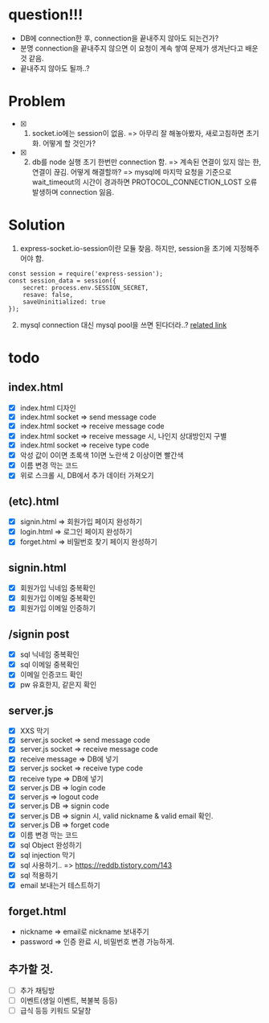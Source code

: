 # question!!!
- DB에 connection한 후, connection을 끝내주지 않아도 되는건가?
- 분명 connection을 끝내주지 않으면 이 요청이 계속 쌓여 문제가 생겨난다고 배운 것 같음.
- 끝내주지 않아도 될까..?

# Problem
- [X] 1. socket.io에는 session이 없음. => 아무리 잘 해놓아봤자, 새로고침하면 초기화. 어떻게 할 것인가?
- [X] 2. db를 node 실행 초기 한번만 connection 함. => 계속된 연결이 있지 않는 한, 연결이 끊김. 어떻게 해결할까?
  => mysql에 마지막 요청을 기준으로 wait_timeout의 시간이 경과하면 PROTOCOL_CONNECTION_LOST 오류 발생하며 connection 잃음.


# Solution
 1. express-socket.io-session이란 모듈 찾음. 하지만, session을 초기에 지정해주어야 함.
``````
const session = require('express-session');
const session_data = session({
    secret: process.env.SESSION_SECRET,
    resave: false,
    saveUninitialized: true
});
``````
 2. mysql connection 대신 mysql pool을 쓰면 된다더라..?
  [related link](https://stackoverflow.com/questions/20210522/nodejs-mysql-error-connection-lost-the-server-closed-the-connection)

# todo
## index.html
- [X] index.html 디자인
- [X] index.html socket => send message code
- [X] index.html socket => receive message code
- [X] index.html socket => receive message 시, 나인지 상대방인지 구별
- [X] index.html socket => receive type code
- [X] 악성 값이 0이면 초록색 1이면 노란색 2 이상이면 빨간색
- [X] 이름 변경 막는 코드
- [X] 위로 스크롤 시, DB에서 추가 데이터 가져오기

## (etc).html
- [X] signin.html => 회원가입 페이지 완성하기
- [X] login.html => 로그인 페이지 완성하기
- [X] forget.html => 비밀번호 찾기 페이지 완성하기

## signin.html
- [X] 회원가입 닉네임 중복확인
- [X] 회원가입 이메일 중복확인
- [X] 회원가입 이메일 인증하기

## /signin post
- [X] sql 닉네임 중복확인
- [X] sql 이메일 중복확인
- [X] 이메일 인증코드 확인
- [X] pw 유효한지, 같은지 확인

## server.js
- [X] XXS 막기
- [X] server.js socket => send message code
- [X] server.js socket => receive message code
- [X] receive message => DB에 넣기
- [X] server.js socket => receive type code
- [X] receive type => DB에 넣기
- [X] server.js DB => login code
- [X] server.js => logout code
- [X] server.js DB => signin code
- [X] server.js DB => signin 시, valid nickname & valid email 확인.
- [X] server.js DB => forget code
- [X] 이름 변경 막는 코드
- [X] sql Object 완성하기
- [X] sql injection 막기
- [X] sql 사용하기.. => https://reddb.tistory.com/143
- [X] sql 적용하기
- [X] email 보내는거 테스트하기

## forget.html
 - nickname => email로 nickname 보내주기
 - password => 인증 완료 시, 비밀번호 변경 가능하게.

## 추가할 것.
 - [ ] 추가 채팅방
 - [ ] 이벤트(생일 이벤트, 복불복 등등)
 - [ ] 급식 등등 키워드 모달창